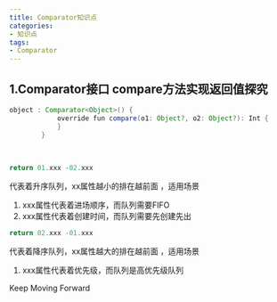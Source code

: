 ```yaml
---
title: Comparator知识点
categories: 
- 知识点
tags:
- Comparator
---
```






## 1.Comparator接口  compare方法实现返回值探究

```java
object : Comparator<Object>() {
            override fun compare(o1: Object?, o2: Object?): Int {
            }
        }
```

​       

```java
return 01.xxx -02.xxx
```

代表着升序队列，xx属性越小的排在越前面 ，适用场景

1.  xxx属性代表着进场顺序，而队列需要FIFO 
2.  xxx属性代表着创建时间，而队列需要先创建先出







```java
return 02.xxx -01.xxx
```

代表着降序队列，xx属性越大的排在越前面 ，适用场景

1.  xxx属性代表着优先级，而队列是高优先级队列 





Keep Moving Forward
